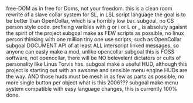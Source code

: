 free-DOM as in free for Doms, not your freedom. 
this is a clean room rewrite of a slave collar system for SL, in LSL script language
the goal is to be better than OpenCollar, which is a horribly low bar.
subgoal, no CS person style code. prefixing varibles with g or i or L or _ is absoluty agaisnt the spirit of the project
subgoal make as FEW scripts as possible, no linux person thinking with one million tiny one use scripts, such as OpenCollar
subgoal DOCUMENT API of at least ALL interscript linked messages, so anyone can easly make a mod, unlike opencollar
subgoal this is FOSS software, not opencollar, there will be NO belevelent dictators or cults of personality like Linus Torvis has. 
subgoal make a useful HUD, although this project is starting out with an awsome and sensible menu engine HUDs are the way. AND those huds must be mesh in as few as parts as possible, no more single button per object what is this 2006???
subgoal make menu system compatible with easy language changes, this is currently 100% done.
